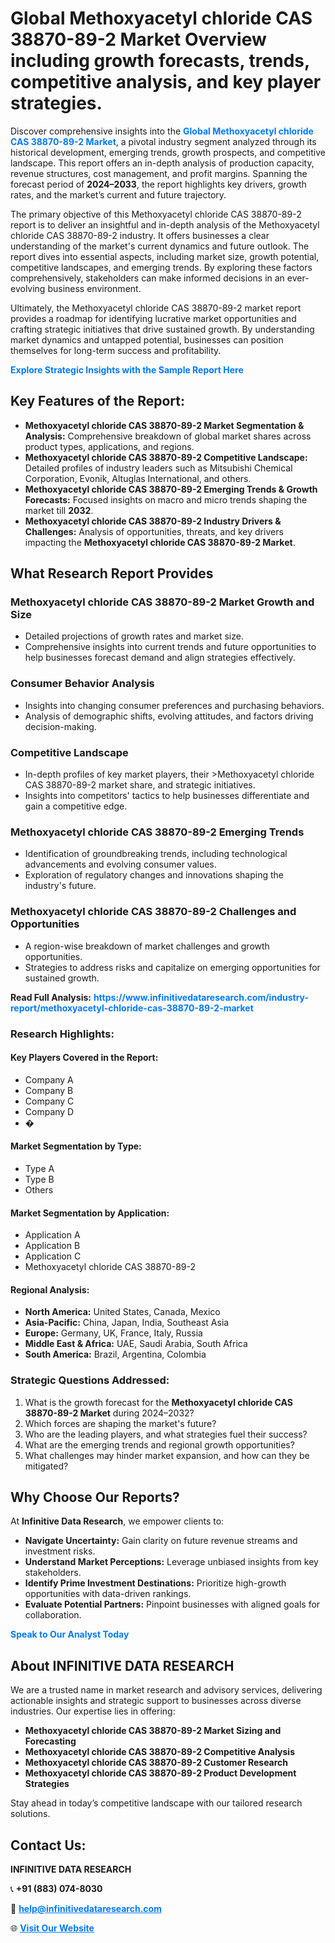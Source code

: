 <h1>Global Methoxyacetyl chloride CAS 38870-89-2 Market Overview including growth forecasts, trends, competitive analysis, and key player strategies.</h1>
<p>
Discover comprehensive insights into the 
<a href="https://www.infinitivedataresearch.com/industry-report/methoxyacetyl-chloride-cas-38870-89-2-market" rel="dofollow" style="color: #007BFF; text-decoration: none;"><strong>Global Methoxyacetyl chloride CAS 38870-89-2 Market</strong></a>, a pivotal industry segment analyzed through its historical development, emerging trends, growth prospects, and competitive landscape. This report offers an in-depth analysis of production capacity, revenue structures, cost management, and profit margins. Spanning the forecast period of <strong>2024–2033</strong>, the report highlights key drivers, growth rates, and the market’s current and future trajectory.
</p>
<p>
The primary objective of this Methoxyacetyl chloride CAS 38870-89-2 report is to deliver an insightful and in-depth analysis of the Methoxyacetyl chloride CAS 38870-89-2 industry. It offers businesses a clear understanding of the market's current dynamics and future outlook. The report dives into essential aspects, including market size, growth potential, competitive landscapes, and emerging trends. By exploring these factors comprehensively, stakeholders can make informed decisions in an ever-evolving business environment.
</p>
<p>
Ultimately, the Methoxyacetyl chloride CAS 38870-89-2 market report provides a roadmap for identifying lucrative market opportunities and crafting strategic initiatives that drive sustained growth. By understanding market dynamics and untapped potential, businesses can position themselves for long-term success and profitability.
</p>
<p>
<a href="https://www.infinitivedataresearch.com/request-sample/reportId=102220" style="color: #007BFF; text-decoration: none;"><strong>Explore Strategic Insights with the Sample Report Here</strong></a>
</p>

<h2>Key Features of the Report:</h2>
<ul>
<li><strong>Methoxyacetyl chloride CAS 38870-89-2 Market Segmentation & Analysis:</strong> Comprehensive breakdown of global market shares across product types, applications, and regions.</li>
<li><strong>Methoxyacetyl chloride CAS 38870-89-2 Competitive Landscape:</strong> Detailed profiles of industry leaders such as Mitsubishi Chemical Corporation, Evonik, Altuglas International, and others.</li>
<li><strong>Methoxyacetyl chloride CAS 38870-89-2 Emerging Trends & Growth Forecasts:</strong> Focused insights on macro and micro trends shaping the market till <strong>2032</strong>.</li>
<li><strong>Methoxyacetyl chloride CAS 38870-89-2 Industry Drivers & Challenges:</strong> Analysis of opportunities, threats, and key drivers impacting the <strong>Methoxyacetyl chloride CAS 38870-89-2 Market</strong>.</li>
</ul>

<h2>What Research Report Provides</h2>
<h3>Methoxyacetyl chloride CAS 38870-89-2 Market Growth and Size</h3>
<ul>
<li>Detailed projections of growth rates and market size.</li>
<li>Comprehensive insights into current trends and future opportunities to help businesses forecast demand and align strategies effectively.</li>
</ul>

<h3>Consumer Behavior Analysis</h3>
<ul>
<li>Insights into changing consumer preferences and purchasing behaviors.</li>
<li>Analysis of demographic shifts, evolving attitudes, and factors driving decision-making.</li>
</ul>

<h3>Competitive Landscape</h3>
<ul>
<li>In-depth profiles of key market players, their >Methoxyacetyl chloride CAS 38870-89-2 market share, and strategic initiatives.</li>
<li>Insights into competitors' tactics to help businesses differentiate and gain a competitive edge.</li>
</ul>

<h3>Methoxyacetyl chloride CAS 38870-89-2 Emerging Trends</h3>
<ul>
<li>Identification of groundbreaking trends, including technological advancements and evolving consumer values.</li>
<li>Exploration of regulatory changes and innovations shaping the industry's future.</li>
</ul>

<h3>Methoxyacetyl chloride CAS 38870-89-2 Challenges and Opportunities</h3>
<ul>
<li>A region-wise breakdown of market challenges and growth opportunities.</li>
<li>Strategies to address risks and capitalize on emerging opportunities for sustained growth.</li>
</ul>
<p><strong>Read Full Analysis:</strong> <a href="https://www.infinitivedataresearch.com/industry-report/methoxyacetyl-chloride-cas-38870-89-2-market" rel="dofollow" style="color: #007BFF; text-decoration: none;"><strong>https://www.infinitivedataresearch.com/industry-report/methoxyacetyl-chloride-cas-38870-89-2-market</strong></a></p>
<h3>Research Highlights:</h3>
<h4>Key Players Covered in the Report:</h4>
<ul><li>Company A</li><li>Company B</li><li>Company C</li><li>Company D</li><li>�</li></ul>
<h4>Market Segmentation by Type:</h4>
<ul><li>Type A</li><li>Type B</li><li>Others</li></ul>
<h4>Market Segmentation by Application:</h4>
<ul><li>Application A</li><li>Application B</li><li>Application C</li><li>Methoxyacetyl chloride CAS 38870-89-2</li></ul>

<h4>Regional Analysis:</h4>
<ul>
<li><strong>North America:</strong> United States, Canada, Mexico</li>
<li><strong>Asia-Pacific:</strong> China, Japan, India, Southeast Asia</li>
<li><strong>Europe:</strong> Germany, UK, France, Italy, Russia</li>
<li><strong>Middle East & Africa:</strong> UAE, Saudi Arabia, South Africa</li>
<li><strong>South America:</strong> Brazil, Argentina, Colombia</li>
</ul>

<h3>Strategic Questions Addressed:</h3>
<ol>
<li>What is the growth forecast for the <strong>Methoxyacetyl chloride CAS 38870-89-2 Market</strong> during 2024–2032?</li>
<li>Which forces are shaping the market's future?</li>
<li>Who are the leading players, and what strategies fuel their success?</li>
<li>What are the emerging trends and regional growth opportunities?</li>
<li>What challenges may hinder market expansion, and how can they be mitigated?</li>
</ol>

<h2>Why Choose Our Reports?</h2>
<p>At <strong>Infinitive Data Research</strong>, we empower clients to:</p>
<ul>
<li><strong>Navigate Uncertainty:</strong> Gain clarity on future revenue streams and investment risks.</li>
<li><strong>Understand Market Perceptions:</strong> Leverage unbiased insights from key stakeholders.</li>
<li><strong>Identify Prime Investment Destinations:</strong> Prioritize high-growth opportunities with data-driven rankings.</li>
<li><strong>Evaluate Potential Partners:</strong> Pinpoint businesses with aligned goals for collaboration.</li>
</ul>
<p><a href="https://www.infinitivedataresearch.com/industry-report/methoxyacetyl-chloride-cas-38870-89-2-market" rel="dofollow" style="color: #007BFF; text-decoration: none;"><strong>Speak to Our Analyst Today</strong></a></p>

<h2>About INFINITIVE DATA RESEARCH</h2>
<p>We are a trusted name in market research and advisory services, delivering actionable insights and strategic support to businesses across diverse industries. Our expertise lies in offering:</p>
<ul>
<li><strong>Methoxyacetyl chloride CAS 38870-89-2 Market Sizing and Forecasting</strong></li>
<li><strong>Methoxyacetyl chloride CAS 38870-89-2 Competitive Analysis</strong></li>
<li><strong>Methoxyacetyl chloride CAS 38870-89-2 Customer Research</strong></li>
<li><strong>Methoxyacetyl chloride CAS 38870-89-2 Product Development Strategies</strong></li>
</ul>
<p>Stay ahead in today’s competitive landscape with our tailored research solutions.</p>

<h2>Contact Us:</h2>
<p><strong>INFINITIVE DATA RESEARCH</strong></p>
<p>📞 <strong>+91 (883) 074-8030</strong></p>
<p>📧 <strong><a href="mailto:help@infinitivedataresearch.com" style="color: #007BFF;">help@infinitivedataresearch.com</a></strong></p>
<p>🌐 <strong><a href="https://www.infinitivedataresearch.com" rel="dofollow" style="color: #007BFF;">Visit Our Website</a></strong></p>